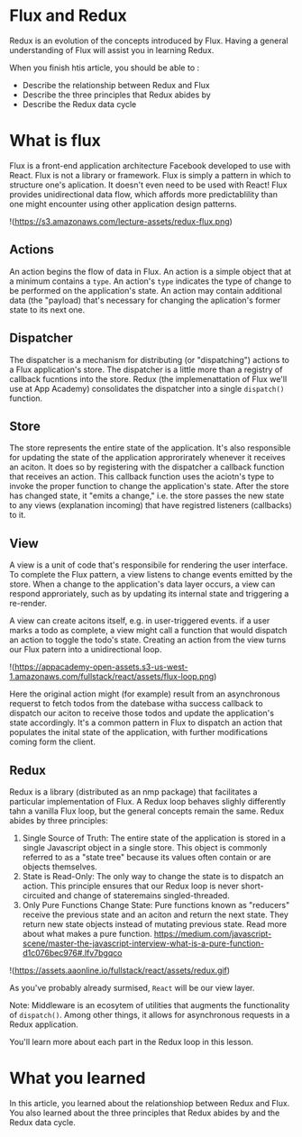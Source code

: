 # Flux and Redux
Redux is an evolution of the concepts introduced by Flux. Having a general understanding of Flux will assist you in learning Redux.

When you finish htis article, you should be able to :
* Describe the relationship between Redux and Flux
* Describe the three principles that Redux abides by
* Describe the Redux data cycle

# What is flux
Flux is a front-end application architecture Facebook developed to use with React. Flux is not a library or framework. Flux is simply a pattern in which to structure one's aplication. It doesn't even need to be used with React! Flux provides unidirectional data flow, which affords more predictablility than one might encounter using other application design patterns.

!(https://s3.amazonaws.com/lecture-assets/redux-flux.png)

## Actions
An action begins the flow of data in Flux. An action is a simple object that at a minimum contains a ```type```. An action's ```type``` indicates the type of change to be performed on the application's state. An action may contain additional data (the "payload) that's necessary for changing the aplication's former state to its next one.

## Dispatcher
The dispatcher is a mechanism for distributing (or "dispatching") actions to a Flux application's store. The dispatcher is a little more than a registry of callback fucntions into the store. Redux (the implemenattation of Flux we'll use at App Academy) consolidates the dispatcher into a single ```dispatch()``` function.

## Store
The store represents the entire state of the application. It's also responsible for updating the state of the application approrirately whenever it receives an aciton. It does so by registering with the dispatcher a  callback function that receives an action. This callback function uses the aciotn's type to invoke the proper function to change the application's state. After the store has changed state, it "emits a change," i.e. the store passes the new state to any views (explanation incoming) that have registred listeners (callbacks) to it.

## View
A view is a unit of code that's responsibile for rendering the user interface. To complete the Flux pattern, a view listens to change events emitted by the store. When a change to the application's data layer occurs, a view can respond approriately, such as by updating its internal state and triggering a re-render.

A view can create acitons itself, e.g. in user-triggered events. if a user marks a todo as complete, a view might call a function that would dispatch an action to toggle the todo's state. Creating an action from the view turns our Flux patern into a unidirectional loop.

!(https://appacademy-open-assets.s3-us-west-1.amazonaws.com/fullstack/react/assets/flux-loop.png)

Here the original action might (for example) result from an asynchronous requerst to fetch todos from the datebase witha  success callback to dispatch our aciton to receive those todos and update the application's state accordingly. It's a common pattern in Flux to dispatch an action that populates the inital state of the application, with further modifications coming form the client.

## Redux
Redux is a library (distributed as an nmp package) that facilitates a particular implementation of Flux. A Redux loop behaves slighly differently tahn a vanilla Flux loop, but the general concepts remain the same. Redux abides by three principles:
1. Single Source of Truth: The entire state of the application is stored in a single Javascript object in a single store. This object is commonly referred to as a "state tree" because its values often contain or are objects themselves.
2. State is Read-Only: The only way to change the state is to dispatch an action. This principle ensures that our Redux loop is never short-circuited and change of stateremains singled-threaded.
3. Only Pure Functions Change State: Pure functions known as "reducers" receive the previous state and an aciton and return the next state. They return new state objects instead of mutating previous state. Read more about what makes a pure function. https://medium.com/javascript-scene/master-the-javascript-interview-what-is-a-pure-function-d1c076bec976#.lfv7bgqco

!(https://assets.aaonline.io/fullstack/react/assets/redux.gif)

As you've probably already surmised, ```React``` will be our view layer.

Note: Middleware is an ecosytem of utilities that augments the functionality of ```dispatch()```. Among other things, it allows for asynchronous requests in a Redux application.

You'll learn more about each part in the Redux loop in this lesson.

# What you learned
In this article, you learned about the relationshiop between Redux and Flux. You also learned about the three principles that Redux abides by and the Redux data cycle.
